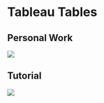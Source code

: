 # Tableau Tables

## Personal Work

<div class='tableauPlaceholder' id='viz1596243883093' style='position: relative'><noscript><a href='#'><img alt=' ' src='https:&#47;&#47;public.tableau.com&#47;static&#47;images&#47;BL&#47;BLMTweetsInspection&#47;Dashboard1&#47;1_rss.png' style='border: none' /></a></noscript><object class='tableauViz'  style='display:none;'><param name='host_url' value='https%3A%2F%2Fpublic.tableau.com%2F' /> <param name='embed_code_version' value='3' /> <param name='site_root' value='' /><param name='name' value='BLMTweetsInspection&#47;Dashboard1' /><param name='tabs' value='no' /><param name='toolbar' value='yes' /><param name='static_image' value='https:&#47;&#47;public.tableau.com&#47;static&#47;images&#47;BL&#47;BLMTweetsInspection&#47;Dashboard1&#47;1.png' /> <param name='animate_transition' value='yes' /><param name='display_static_image' value='yes' /><param name='display_spinner' value='yes' /><param name='display_overlay' value='yes' /><param name='display_count' value='yes' /><param name='language' value='en' /><param name='filter' value='publish=yes' /></object></div> <script type='text/javascript'> var divElement = document.getElementById('viz1596243883093'); var vizElement = divElement.getElementsByTagName('object')[0]; if ( divElement.offsetWidth > 800 ) { vizElement.style.width='100%';vizElement.style.height=(divElement.offsetWidth*0.75)+'px';} else if ( divElement.offsetWidth > 500 ) { vizElement.style.width='100%';vizElement.style.height=(divElement.offsetWidth*0.75)+'px';} else { vizElement.style.width='100%';vizElement.style.height='727px';} var scriptElement = document.createElement('script'); scriptElement.src = 'https://public.tableau.com/javascripts/api/viz_v1.js'; vizElement.parentNode.insertBefore(scriptElement, vizElement); </script>

## Tutorial 

<div class='tableauPlaceholder' id='viz1596241938622' style='position: relative'><noscript><a href='#'><img alt=' ' src='https:&#47;&#47;public.tableau.com&#47;static&#47;images&#47;Pa&#47;PartyandIdentity&#47;Dashboard1&#47;1_rss.png' style='border: none'/></a></noscript><object class='tableauViz' style='display:none;'><param name='host_url' value='https%3A%2F%2Fpublic.tableau.com%2F'/> <param name='embed_code_version'value='3'/> <param name='site_root' value=''/><param name='name' value='PartyandIdentity&#47;Dashboard1'/><param name='tabs' value='no'/><param name='toolbar' value='yes'/><param name='static_image' value='https:&#47;&#47;public.tableau.com&#47;static&#47;images&#47;Pa&#47;PartyandIdentity&#47;Dashboard1&#47;1.png'/> <param name='animate_transition' value='yes' /><param name='display_static_image' value='yes'/><param name='display_spinner' value='yes'/><param name='display_overlay' value='yes'/><param name='display_count' value='yes'/><param name='language' value='en'/><param name='filter' value='publish=yes'/></object></div><script type='text/javascript'> var divElement = document.getElementById('viz1596241938622');var vizElement = divElement.getElementsByTagName('object')[0];if ( divElement.offsetWidth > 800 ){ vizElement.style.width='100%';vizElement.style.height=(divElement.offsetWidth*0.75)+'px';} else if(divElement.offsetWidth > 500){ vizElement.style.width='100%';vizElement.style.height=(divElement.offsetWidth*0.75)+'px';}else{ vizElement.style.width='100%';vizElement.style.height='727px';}var scriptElement = document.createElement('script');scriptElement.src = 'https://public.tableau.com/javascripts/api/viz_v1.js'; vizElement.parentNode.insertBefore(scriptElement, vizElement); </script>
